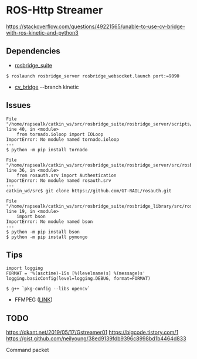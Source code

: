 # ROS-Http Streamer

https://stackoverflow.com/questions/49221565/unable-to-use-cv-bridge-with-ros-kinetic-and-python3

## Dependencies
* [rosbridge_suite](https://github.com/RobotWebTools/rosbridge_suite)
```
$ roslaunch rosbridge_server rosbridge_websocket.launch port:=9090
```
* [cv_bridge](https://github.com/ros-perception/vision_opencv/tree/kinetic) --branch kinetic

## Issues
```
File "/home/rapsealk/catkin_ws/src/rosbridge_suite/rosbridge_server/scripts/rosbridge_websocket", line 40, in <module>
    from tornado.ioloop import IOLoop
ImportError: No module named tornado.ioloop
---
$ python -m pip install tornado
```

```
File "/home/rapsealk/catkin_ws/src/rosbridge_suite/rosbridge_server/src/rosbridge_server/websocket_handler.py", line 36, in <module>
    from rosauth.srv import Authentication
ImportError: No module named rosauth.srv
---
catkin_wd/src$ git clone https://github.com/GT-RAIL/rosauth.git
```

```
File "/home/rapsealk/catkin_ws/src/rosbridge_suite/rosbridge_library/src/rosbridge_library/util/__init__.py", line 19, in <module>
    import bson
ImportError: No module named bson
---
$ python -m pip install bson
$ python -m pip install pymongo
```

## Tips
```
import logging
FORMAT = '%(asctime)-15s [%(levelname)s] %(message)s'
logging.basicConfig(level=logging.DEBUG, format=FORMAT)
```
```
$ g++ `pkg-config --libs opencv`
```
* FFMPEG ([LINK](https://lembergsolutions.com/blog/how-process-live-video-stream-using-ffmpeg-and-opencv))

## TODO

https://dkant.net/2019/05/17/Gstreamer01
https://bigcode.tistory.com/1
https://gist.github.com/neilyoung/38ed9139fdb9396c8998bd1b4464d833

Command packet